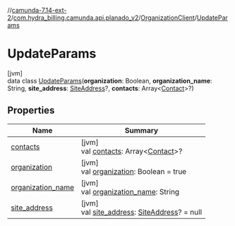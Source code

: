 //[camunda-7.14-ext-2](../../../../index.md)/[com.hydra_billing.camunda.api.planado_v2](../../index.md)/[OrganizationClient](../index.md)/[UpdateParams](index.md)

# UpdateParams

[jvm]\
data class [UpdateParams](index.md)(**organization**: Boolean, **organization_name**: String, **site_address**: [SiteAddress](../../../com.hydra_billing.camunda.api.planado_v2.common_types/-site-address/index.md)?, **contacts**: Array<[Contact](../../../com.hydra_billing.camunda.api.planado_v2.common_types/-contact/index.md)>?)

## Properties

| Name | Summary |
|---|---|
| [contacts](contacts.md) | [jvm]<br>val [contacts](contacts.md): Array<[Contact](../../../com.hydra_billing.camunda.api.planado_v2.common_types/-contact/index.md)>? |
| [organization](organization.md) | [jvm]<br>val [organization](organization.md): Boolean = true |
| [organization_name](organization_name.md) | [jvm]<br>val [organization_name](organization_name.md): String |
| [site_address](site_address.md) | [jvm]<br>val [site_address](site_address.md): [SiteAddress](../../../com.hydra_billing.camunda.api.planado_v2.common_types/-site-address/index.md)? = null |
